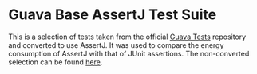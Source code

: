 # Guava Base AssertJ Test Suite

This is a selection of tests taken from the official [Guava Tests](https://github.com/google/guava/tree/master/guava-tests/test/com/google/common/base) repository and converted to use AssertJ. It was used to compare the energy consumption of AssertJ with that of JUnit assertions. The non-converted selection can be found [here](https://github.com/sarajuhosova/guava-base-junit).

